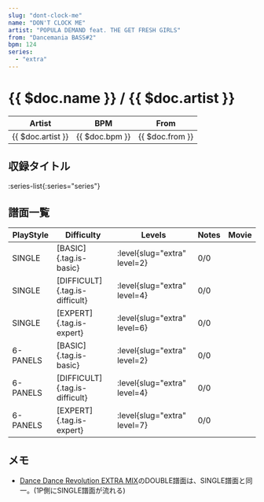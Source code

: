 ```yaml
---
slug: "dont-clock-me"
name: "DON'T CLOCK ME"
artist: "POPULA DEMAND feat. THE GET FRESH GIRLS"
from: "Dancemania BASS#2"
bpm: 124
series:
  - "extra"
---
```


# {{ $doc.name }} / {{ $doc.artist }}

|Artist|BPM|From|
|------|---|----|
|{{ $doc.artist }}|{{ $doc.bpm }}|{{ $doc.from }}|

## 収録タイトル

:series-list{:series="series"}

## 譜面一覧

|PlayStyle|Difficulty|Levels|Notes|Movie|
|---------|----------|------|-----|-----|
|SINGLE|[BASIC]{.tag.is-basic}|:level{slug="extra" level=2}|0/0||
|SINGLE|[DIFFICULT]{.tag.is-difficult}|:level{slug="extra" level=4}|0/0||
|SINGLE|[EXPERT]{.tag.is-expert}|:level{slug="extra" level=6}|0/0||
|6-PANELS|[BASIC]{.tag.is-basic}|:level{slug="extra" level=2}|0/0||
|6-PANELS|[DIFFICULT]{.tag.is-difficult}|:level{slug="extra" level=4}|0/0||
|6-PANELS|[EXPERT]{.tag.is-expert}|:level{slug="extra" level=7}|0/0||

## メモ

- [Dance Dance Revolution EXTRA MIX](/series/extra)のDOUBLE譜面は、SINGLE譜面と同一。(1P側にSINGLE譜面が流れる)
